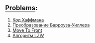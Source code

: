## [Problems](problems.pdf):
1. [Код Хаффмана](A.cpp)
2. [Преобразование Барроуза-Уиллера](B.cpp)
3. [Move To Front](C.cpp)
4. [Алгоритм LZW](D.cpp)
